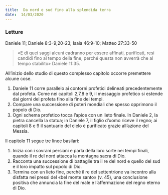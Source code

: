 ```yaml
---
title:  Da nord e sud fino alla splendida terra
date:  14/03/2020
---
```


### Letture
Daniele 11; Daniele 8:3-9;20-23; Isaia 46:9-10; Matteo 27:33-50

> <p></p>
> «E di quei saggi alcuni cadranno per essere affinati, purificati, resi candidi fino al tempo della fine, perché questa non avverrà che al tempo stabilito» Daniele 11:35.

All’inizio dello studio di questo complesso capitolo occorre premettere alcune cose. 

1. Daniele 11 corre parallelo ai contorni profetici delineati precedentemente dal profeta. Come nei capitoli 2,7,8 e 9, il messaggio profetico si estende dai giorni del profeta fino alla fine dei tempi. 
2. Compare una successione di poteri mondiali che spesso opprimono il popolo di Dio.
3. Ogni schema profetico tocca l’apice con un lieto finale. In Daniele 2, la pietra cancella la statua; in Daniele 7, il figlio d’uomo riceve il regno; ai capitoli 8 e 9 il santuario del cielo è purificato grazie all’azione del Messia.

Il capitolo 11 segue tre linee basilari: 

1. Inizia con i sovrani persiani e parla della loro sorte nei tempi finali, quando il re del nord attacca la montagna sacra di Dio.
2. Racconta una successione di battaglie tra il re del nord e quello del sud e il loro impatto sul popolo di Dio.
3. Termina con un lieto fine, perché il re del settentrione va incontro alla disfatta nei pressi del «bel monte santo» (v. 45), una conclusione positiva che annuncia la fine del male e l’affermazione del regno eterno di Dio.